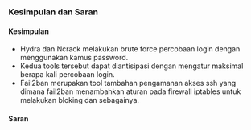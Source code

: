 ### Kesimpulan dan Saran
#### Kesimpulan
* Hydra dan Ncrack melakukan brute force percobaan login dengan menggunakan kamus password.
* Kedua tools tersebut dapat diantisipasi dengan mengatur maksimal berapa kali percobaan login.
* Fail2ban merupakan tool tambahan pengamanan akses ssh yang dimana fail2ban menambahkan aturan pada firewall iptables untuk melakukan bloking dan sebagainya.

#### Saran
